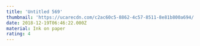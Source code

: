 ```yaml
---
title: 'Untitled 569'
thumbnail: 'https://ucarecdn.com/c2ac60c5-8862-4c57-8511-8e81b800a694/'
date: 2018-12-19T06:46:22.000Z
material: Ink on paper
rating: 4
---
```

